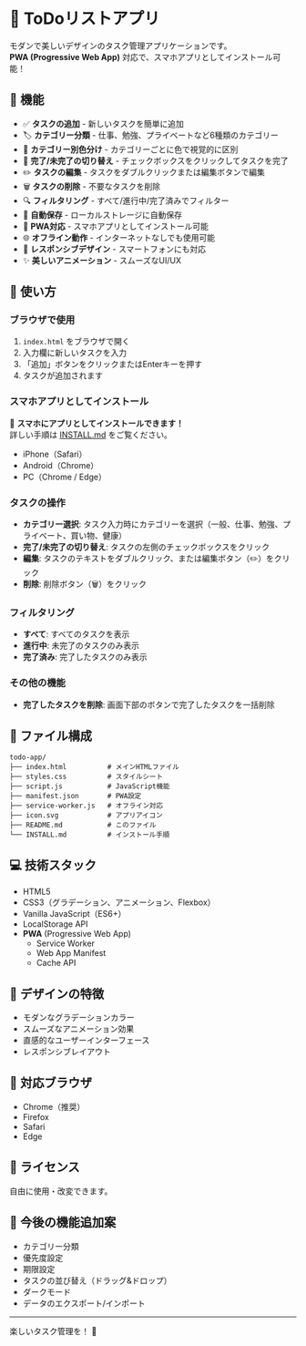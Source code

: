 # 📝 ToDoリストアプリ

モダンで美しいデザインのタスク管理アプリケーションです。  
**PWA (Progressive Web App)** 対応で、スマホアプリとしてインストール可能！

## 🎯 機能

- ✅ **タスクの追加** - 新しいタスクを簡単に追加
- 🏷️ **カテゴリー分類** - 仕事、勉強、プライベートなど6種類のカテゴリー
- 🎨 **カテゴリー別色分け** - カテゴリーごとに色で視覚的に区別
- 🔄 **完了/未完了の切り替え** - チェックボックスをクリックしてタスクを完了
- ✏️ **タスクの編集** - タスクをダブルクリックまたは編集ボタンで編集
- 🗑️ **タスクの削除** - 不要なタスクを削除
- 🔍 **フィルタリング** - すべて/進行中/完了済みでフィルター
- 💾 **自動保存** - ローカルストレージに自動保存
- 📱 **PWA対応** - スマホアプリとしてインストール可能
- 🌐 **オフライン動作** - インターネットなしでも使用可能
- 🎨 **レスポンシブデザイン** - スマートフォンにも対応
- ✨ **美しいアニメーション** - スムーズなUI/UX

## 🚀 使い方

### ブラウザで使用
1. `index.html` をブラウザで開く
2. 入力欄に新しいタスクを入力
3. 「追加」ボタンをクリックまたはEnterキーを押す
4. タスクが追加されます

### スマホアプリとしてインストール
📱 **スマホにアプリとしてインストールできます！**  
詳しい手順は [INSTALL.md](INSTALL.md) をご覧ください。

- iPhone（Safari）
- Android（Chrome）
- PC（Chrome / Edge）

### タスクの操作

- **カテゴリー選択**: タスク入力時にカテゴリーを選択（一般、仕事、勉強、プライベート、買い物、健康）
- **完了/未完了の切り替え**: タスクの左側のチェックボックスをクリック
- **編集**: タスクのテキストをダブルクリック、または編集ボタン（✏️）をクリック
- **削除**: 削除ボタン（🗑️）をクリック

### フィルタリング

- **すべて**: すべてのタスクを表示
- **進行中**: 未完了のタスクのみ表示
- **完了済み**: 完了したタスクのみ表示

### その他の機能

- **完了したタスクを削除**: 画面下部のボタンで完了したタスクを一括削除

## 📂 ファイル構成

```
todo-app/
├── index.html          # メインHTMLファイル
├── styles.css          # スタイルシート
├── script.js           # JavaScript機能
├── manifest.json       # PWA設定
├── service-worker.js   # オフライン対応
├── icon.svg            # アプリアイコン
├── README.md           # このファイル
└── INSTALL.md          # インストール手順
```

## 💻 技術スタック

- HTML5
- CSS3（グラデーション、アニメーション、Flexbox）
- Vanilla JavaScript（ES6+）
- LocalStorage API
- **PWA** (Progressive Web App)
  - Service Worker
  - Web App Manifest
  - Cache API

## 🎨 デザインの特徴

- モダンなグラデーションカラー
- スムーズなアニメーション効果
- 直感的なユーザーインターフェース
- レスポンシブレイアウト

## 📱 対応ブラウザ

- Chrome（推奨）
- Firefox
- Safari
- Edge

## 📝 ライセンス

自由に使用・改変できます。

## 🙏 今後の機能追加案

- カテゴリー分類
- 優先度設定
- 期限設定
- タスクの並び替え（ドラッグ&ドロップ）
- ダークモード
- データのエクスポート/インポート

---

楽しいタスク管理を！ 🎉
